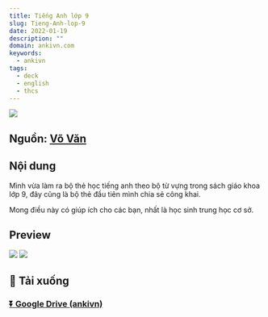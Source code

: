 ```yaml
---
title: Tiếng Anh lớp 9
slug: Tieng-Anh-lop-9
date: 2022-01-19
description: ""
domain: ankivn.com
keywords:
  - ankivn
tags:
  - deck
  - english
  - thcs
---
```


![](../../static/images/Pasted-image-20241219023138.png)

<!--truncate-->

## Nguồn: [Võ Văn](https://www.facebook.com/groups/ankivocabulary/posts/1090783198348003/)

## Nội dung

Mình vừa làm ra bộ thẻ học tiếng anh theo bộ từ vựng trong sách giáo khoa lớp 9, đây cũng là bộ thẻ đầu tiên mình chia sẻ công khai.

Mong điều này có giúp ích cho các bạn, nhất là học sinh trung học cơ sở.

## Preview

![](../../static/images/Pasted-image-20241219023148.png)
![](../../static/images/Pasted-image-20241219023152.png)

## 🔗 Tải xuống

### [⏬ Google Drive (ankivn)](https://drive.google.com/file/d/1CTIWSW2fL-EOOUAoikLYVEg3Q1tNgTFD/view?usp=sharing)